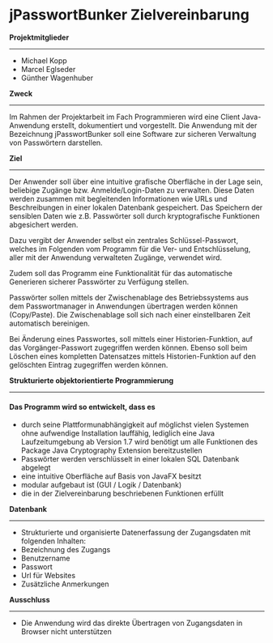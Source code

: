 jPasswortBunker Zielvereinbarung
================================

[logo]:https://github.com/gbs-technikum/JPasswortBunker/blob/master/logoJpasswortBunker.png

**Projektmitglieder**
_____________________
* Michael Kopp
* Marcel Eglseder
* Günther Wagenhuber


**Zweck**
_________
Im Rahmen der Projektarbeit im Fach Programmieren wird eine Client Java-Anwendung erstellt, dokumentiert und vorgestellt. Die Anwendung mit der Bezeichnung jPasswortBunker soll eine Software zur sicheren Verwaltung von Passwörtern darstellen.


**Ziel**
________
Der Anwender soll über eine intuitive grafische Oberfläche in der Lage sein, beliebige Zugänge bzw. Anmelde/Login-Daten zu verwalten. Diese Daten werden zusammen mit begleitenden Informationen wie URLs und Beschreibungen in einer lokalen Datenbank gespeichert. 
Das Speichern der sensiblen Daten wie z.B. Passwörter soll durch kryptografische Funktionen abgesichert werden.

Dazu vergibt der Anwender selbst ein zentrales Schlüssel-Passwort, welches im Folgenden vom Programm für die Ver- und Entschlüsselung, aller mit der Anwendung verwalteten Zugänge, verwendet wird. 

Zudem soll das Programm eine Funktionalität für das automatische Generieren sicherer Passwörter zu Verfügung stellen.

Passwörter sollen mittels der Zwischenablage des Betriebssystems aus dem Passwortmanager in Anwendungen übertragen werden können (Copy/Paste). Die Zwischenablage soll sich nach einer einstellbaren Zeit automatisch bereinigen.

Bei Änderung eines Passwortes, soll mittels einer Historien-Funktion, auf das Vorgänger-Passwort zugegriffen werden können. Ebenso soll beim Löschen eines kompletten Datensatzes mittels Historien-Funktion auf den gelöschten Eintrag zugegriffen werden können.


**Strukturierte objektorientierte Programmierung**
__________________________________________________
#### Das Programm wird so entwickelt, dass es
* durch seine Plattformunabhängigkeit auf möglichst vielen Systemen ohne aufwendige Installation lauffähig, lediglich eine Java Laufzeitumgebung  ab Version 1.7 wird benötigt um alle Funktionen des Package Java Cryptography Extension bereitzustellen
* Passwörter werden verschlüsselt in einer lokalen SQL Datenbank abgelegt
* eine intuitive Oberfläche auf Basis von JavaFX besitzt
* modular aufgebaut ist (GUI / Logik / Datenbank)
* die in der Zielvereinbarung beschriebenen Funktionen erfüllt


**Datenbank**
_____________
* Strukturierte und organisierte Datenerfassung der Zugangsdaten mit folgenden Inhalten:
* Bezeichnung des Zugangs
* Benutzername
* Passwort
* Url für Websites
* Zusätzliche Anmerkungen


**Ausschluss**
______________
* Die Anwendung wird das direkte Übertragen von Zugangsdaten in Browser nicht unterstützen

